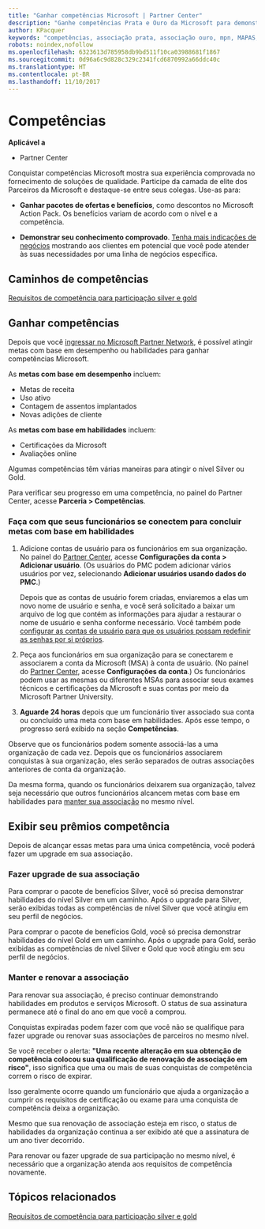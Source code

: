 ```yaml
---
title: "Ganhar competências Microsoft | Partner Center"
description: "Ganhe competências Prata e Ouro da Microsoft para demonstrar seu conhecimento comprovado no fornecimento de soluções de qualidade em uma área especializada de negócios"
author: KPacquer
keywords: "competências, associação prata, associação ouro, mpn, MAPAS, habilidades"
robots: noindex,nofollow
ms.openlocfilehash: 6323613d785958db9bd511f10ca03988681f1867
ms.sourcegitcommit: 0d96a6c9d828c329c2341fcd6870992a66ddc40c
ms.translationtype: HT
ms.contentlocale: pt-BR
ms.lasthandoff: 11/10/2017
---
```

<!--
•   FWLink https://go.microsoft.com/fwlink/?linkid=851080 : top of page
•   FWLink https://go.microsoft.com/fwlink/?linkid=851281: top of page (duplicate)
•   FWLink https://go.microsoft.com/fwlink/?linkid=851079: Competencies (#attainment_paths)
•   FWLink https://go.microsoft.com/fwlink/?linkid=851081: Maintain and renew membership (#maintain_membership)
•   FWLink https://go.microsoft.com/fwlink/?linkid=851082: Get your employees connected to complete skill-based goals (#associating_achievements)
•   FWLink https://go.microsoft.com/fwlink/?linkid=851083 : Achievement overrides (#achievement_override)
•   FWLink: https://go.microsoft.com/fwlink/?linkid=851236: UI link, goes to the place where you import new users. Temporarily points to the Partner Center homepage.
•   FWLink: https://go.microsoft.com/fwlink/?linkid=851607 :Will go to the docs page for Silver/Gold competency achievements. Currently goes to https://partnercenter.microsoft.com/partner/cloud-solution-provider 

 -->

# <a name="competencies"></a>Competências

**Aplicável a**
-  Partner Center

Conquistar competências Microsoft mostra sua experiência comprovada no fornecimento de soluções de qualidade. Participe da camada de elite dos Parceiros da Microsoft e destaque-se entre seus colegas. Use-as para: 

*  **Ganhar pacotes de ofertas e benefícios**, como descontos no Microsoft Action Pack. Os benefícios variam de acordo com o nível e a competência. 

*  **Demonstrar seu conhecimento comprovado**. [Tenha mais indicações de negócios](referrals.md) mostrando aos clientes em potencial que você pode atender às suas necessidades por uma linha de negócios específica.

## <a href="" id="attainment_paths"></a> Caminhos de competências

[Requisitos de competência para participação silver e gold](learn-about-competencies.md)

## <a name="earn-competencies"></a>Ganhar competências

Depois que você [ingressar no Microsoft Partner Network](mpn-overview.md), é possível atingir metas com base em desempenho ou habilidades para ganhar competências Microsoft. 

As **metas com base em desempenho** incluem: 
* Metas de receita
* Uso ativo
* Contagem de assentos implantados
* Novas adições de cliente

As **metas com base em habilidades** incluem: 
* Certificações da Microsoft
* Avaliações online 

Algumas competências têm várias maneiras para atingir o nível Silver ou Gold.

Para verificar seu progresso em uma competência, no painel do Partner Center, acesse **Parceria > Competências**. 

### <a href="" id="associating_achievements"></a>Faça com que seus funcionários se conectem para concluir metas com base em habilidades

1.  Adicione contas de usuário para os funcionários em sua organização. No painel do [Partner Center](http://partnercenter.microsoft.com), acesse **Configurações da conta > Adicionar usuário**. (Os usuários do PMC podem adicionar vários usuários por vez, selecionando **Adicionar usuários usando dados do PMC**.)

    Depois que as contas de usuário forem criadas, enviaremos a elas um novo nome de usuário e senha, e você será solicitado a baixar um arquivo de log que contém as informações para ajudar a restaurar o nome de usuário e senha conforme necessário. Você também pode [configurar as contas de usuário para que os usuários possam redefinir as senhas por si próprios](https://docs.microsoft.com/en-us/azure/active-directory/active-directory-passwords-getting-started).

2. Peça aos funcionários em sua organização para se conectarem e associarem a conta da Microsoft (MSA) à conta de usuário. (No painel do [Partner Center](http://partnercenter.microsoft.com), acesse **Configurações da conta**.) Os funcionários podem usar as mesmas ou diferentes MSAs para associar seus exames técnicos e certificações da Microsoft e suas contas por meio da Microsoft Partner University.

3.  **Aguarde 24 horas** depois que um funcionário tiver associado sua conta ou concluído uma meta com base em habilidades. Após esse tempo, o progresso será exibido na seção **Competências**.

Observe que os funcionários podem somente associá-las a uma organização de cada vez. Depois que os funcionários associarem conquistas à sua organização, eles serão separados de outras associações anteriores de conta da organização.

Da mesma forma, quando os funcionários deixarem sua organização, talvez seja necessário que outros funcionários alcancem metas com base em habilidades para [manter sua associação](#maintaining_membership) no mesmo nível.

## <a name="display-your-competency-awards"></a>Exibir seu prêmios competência

Depois de alcançar essas metas para uma única competência, você poderá fazer um upgrade em sua associação.

### <a name="upgrade-your-membership"></a>Fazer upgrade de sua associação

Para comprar o pacote de benefícios Silver, você só precisa demonstrar habilidades do nível Silver em um caminho. Após o upgrade para Silver, serão exibidas todas as competências de nível Silver que você atingiu em seu perfil de negócios. 

Para comprar o pacote de benefícios Gold, você só precisa demonstrar habilidades do nível Gold em um caminho. Após o upgrade para Gold, serão exibidas as competências de nível Silver e Gold que você atingiu em seu perfil de negócios. 

### <a href="" id="maintain_membership"></a> Manter e renovar a associação

Para renovar sua associação, é preciso continuar demonstrando habilidades em produtos e serviços Microsoft. O status de sua assinatura permanece até o final do ano em que você a comprou.

Conquistas expiradas podem fazer com que você não se qualifique para fazer upgrade ou renovar suas associações de parceiros no mesmo nível. 

Se você receber o alerta: **"Uma recente alteração em sua obtenção de competência colocou sua qualificação de renovação de associação em risco"**, isso significa que uma ou mais de suas conquistas de competência correm o risco de expirar. 

Isso geralmente ocorre quando um funcionário que ajuda a organização a cumprir os requisitos de certificação ou exame para uma conquista de competência deixa a organização. 

Mesmo que sua renovação de associação esteja em risco, o status de habilidades da organização continua a ser exibido até que a assinatura de um ano tiver decorrido.

Para renovar ou fazer upgrade de sua participação no mesmo nível, é necessário que a organização atenda aos requisitos de competência novamente.

## <a name="related-topics"></a>Tópicos relacionados

[Requisitos de competência para participação silver e gold](learn-about-competencies.md)